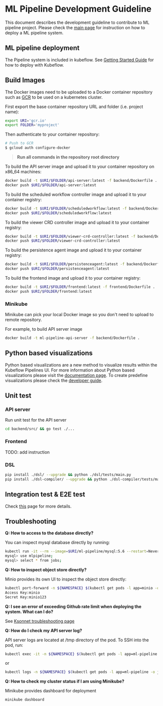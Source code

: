 # ML Pipeline Development Guideline

This document describes the development guideline to contribute to ML pipeline project. Please check the [main page](https://github.com/kubeflow/pipelines/blob/master/README.md) for instruction on how to deploy a ML pipeline system.

## ML pipeline deployment

The Pipeline system is included in kubeflow. See [Getting Started Guide](https://www.kubeflow.org/docs/started/getting-started/) for how to deploy with Kubeflow.

## Build Images

The Docker images need to be uploaded to a Docker container repository such as [GCR](https://cloud.google.com/container-registry/) to be used on a kubernetes cluster.

First export the base container repository URL and folder (i.e. project name):

```bash
export URI='gcr.io'
export FOLDER='myproject'
```

Then authenticate to your container repository:

```bash
# Push to GCR
$ gcloud auth configure-docker
```

> **Run all commands in the repository root directory**

To build the API server image and upload it to your container repository on x86_64 machines:

```bash
docker build -t $URI/$FOLDER/api-server:latest -f backend/Dockerfile .
docker push $URI/$FOLDER/api-server:latest
```

To build the scheduled workflow controller image and upload it to your container registry:

```bash
docker build -t $URI/$FOLDER/scheduledworkflow:latest -f backend/Dockerfile.scheduledworkflow .
docker push $URI/$FOLDER/scheduledworkflow:latest
```

To build the viewer CRD controller image and upload it to your container registry:

```bash
docker build -t $URI/$FOLDER/viewer-crd-controller:latest -f backend/Dockerfile.viewercontroller .
docker push $URI/$FOLDER/viewer-crd-controller:latest
```

To build the persistence agent image and upload it to your container registry:

```bash
docker build -t $URI/$FOLDER/persistenceagent:latest -f backend/Dockerfile.persistenceagent .
docker push $URI/$FOLDER/persistenceagent:latest
```

To build the frontend image and upload it to your container registry:

```bash
docker build -t $URI/$FOLDER/frontend:latest -f frontend/Dockerfile .
docker push $URI/$FOLDER/frontend:latest
```

### Minikube

Minikube can pick your local Docker image so you don't need to upload to remote repository.

For example, to build API server image

```bash
docker build -t ml-pipeline-api-server -f backend/Dockerfile .
```

## Python based visualizations

Python based visualizations are a new method to visualize results within the
Kubeflow Pipelines UI. For more information about Python based visualizations
please visit the [documentation page](https://www.kubeflow.org/docs/pipelines/sdk/python-based-visualizations).
To create predefine visualizations please check the [developer guide](https://github.com/kubeflow/pipelines/blob/master/backend/src/apiserver/visualization/README.md).

## Unit test

### API server

Run unit test for the API server

```bash
cd backend/src/ && go test ./...
```

### Frontend

TODO: add instruction

### DSL

```bash
pip install ./dsl/ --upgrade && python ./dsl/tests/main.py
pip install ./dsl-compiler/ --upgrade && python ./dsl-compiler/tests/main.py
```

## Integration test & E2E test

Check [this](https://github.com/kubeflow/pipelines/blob/master/test/README.md) page for more details.

## Troubleshooting

**Q: How to access to the database directly?**

You can inspect mysql database directly by running:

```bash
kubectl run -it --rm --image=$URI/ml-pipeline/mysql:5.6 --restart=Never mysql-client -- mysql -h mysql
mysql> use mlpipeline;
mysql> select * from jobs;
```

**Q: How to inspect object store directly?**

Minio provides its own UI to inspect the object store directly:

```bash
kubectl port-forward -n ${NAMESPACE} $(kubectl get pods -l app=minio -o jsonpath='{.items[0].metadata.name}' -n ${NAMESPACE}) 9000:9000
Access Key:minio
Secret Key:minio123
```

**Q: I see an error of exceeding Github rate limit when deploying the system. What can I do?**

See [Ksonnet troubleshooting page](https://github.com/ksonnet/ksonnet/blob/master/docs/troubleshooting.md#github-rate-limiting-errors)

**Q: How do I check my API server log?**

API server logs are located at /tmp directory of the pod. To SSH into the pod, run:

```bash
kubectl exec -it -n ${NAMESPACE} $(kubectl get pods -l app=ml-pipeline -o jsonpath='{.items[0].metadata.name}' -n ${NAMESPACE}) -- /bin/sh
```

or

```bash
kubectl logs -n ${NAMESPACE} $(kubectl get pods -l app=ml-pipeline -o jsonpath='{.items[0].metadata.name}' -n ${NAMESPACE})
```

**Q: How to check my cluster status if I am using Minikube?**

Minikube provides dashboard for deployment

```bash
minikube dashboard
```
